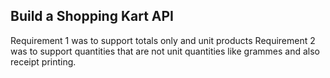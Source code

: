 Build a Shopping Kart API
--------------------------

Requirement 1 was to support totals only and unit products
Requirement 2 was to support quantities that are not unit quantities like grammes and also receipt printing. 


